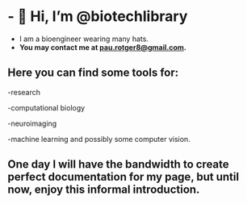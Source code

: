 # - 👋 Hi, I’m @biotechlibrary

- I am a bioengineer wearing many hats. 
- **You may contact me at pau.rotger8@gmail.com.**

## Here you can find some tools for:

-research 

-computational biology

-neuroimaging 

-machine learning and possibly some computer vision. 

## One day I will have the bandwidth to create perfect documentation for my page, but until now, enjoy this informal introduction. 
<!---
biotechlibrary/biotechlibrary is a ✨ special ✨ repository because its `README.md` (this file) appears on your GitHub profile.
You can click the Preview link to take a look at your changes.
--->

